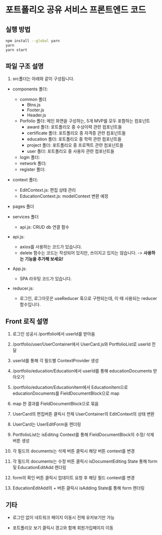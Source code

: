 # 포트폴리오 공유 서비스 프론트엔드 코드

## 실행 방법

```bash
npm install --global yarn
yarn
yarn start
```

## 파일 구조 설명

1. src폴더는 아래와 같이 구성됩니다.

- components 폴더:

  - common 폴더
    - Btns.js
    - Footer.js
    - Header.js
  - Porfolio 폴더: 메인 화면을 구성하는, 5개 MVP를 모두 포함하는 컴포넌트
    - award 폴더: 포트폴리오 중 수상이력 관련 컴포넌트들
    - certificate 폴더: 포트폴리오 중 자격증 관련 컴포넌트들
    - education 폴더: 포트폴리오 중 학력 관련 컴포넌트들
    - project 폴더: 포트폴리오 중 프로젝트 관련 컴포넌트들
    - user 폴더: 포트폴리오 중 사용자 관련 컴포넌트들
  - login 폴더:
  - network 폴더:
  - register 폴더:

- context 폴더:
  - EditContext.js: 편집 상태 관리
  - EducationContext.js: modelContext 변환 예정
- pages 폴더
- services 폴더
  - api.js: CRUD db 연결 함수
- api.js:
  - axios를 사용하는 코드가 있습니다.
  - delete 함수는 코드는 작성되어 있지만, 쓰이지고 있지는 않습니다. -> **사용하는 기능을 추가해 보세요!**
- App.js:
  - SPA 라우팅 코드가 있습니다.
- reducer.js:
  - 로그인, 로그아웃은 useReducer 훅으로 구현되는데, 이 때 사용되는 reducer 함수입니다.

## Front 로직 설명

1. 로그인 성공시 /portfolio에서 userId를 받아옴

2. /portfolio/user/UserContainer에서 UserCard.js와 PortfolioList로 userId 전달

3. userId를 통해 각 필드별 ContextProvider 생성

4. /portfolio/education/Education에서 userId를 통해 educationDocuments 받아오기

5. /portfolio/education/EducationItem에서 EducationItem으로 educationDocuments를 FieldDocumentBlock으로 map

6. map 한 결과를 FieldDocumentBlock으로 묶음

7. UserCard의 편집버튼 클릭시 전체 UserContainer의 EditContext의 상태 변환

8. UserCard는 UserEditForm을 렌더링

9. PortfolioList는 isEditing Context를 통해 FieldDocumentBlock의 수정/ 삭제 버튼 생성

10. 각 필드의 documents는 삭제 버튼 클릭시 해당 버튼 context를 변경

11. 각 필드의 documents는 수정 버튼 클릭시 isDocumentEditing State 통해 form 및 EducationEditAdd 렌더링

12. form의 확인 버튼 클릭시 업데이트 요청 후 해당 필드 context를 변경

13. EducationEditAdd의 + 버튼 클릭시 isAdding State를 통해 form 렌더링

## 기타

- 로그인 없이 네트워크 페이지 이동시 전체 유저보기만 가능

- 포트폴리오 보기 클릭시 경고와 함께 회원가입페이지 이동
